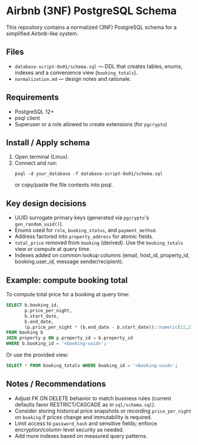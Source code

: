 # Airbnb (3NF) PostgreSQL Schema

This repository contains a normalized (3NF) PostgreSQL schema for a simplified Airbnb-like system.

## Files

- `database-script-0x01/schema.sql` — DDL that creates tables, enums, indexes and a convenience view (`booking_totals`).
- `normalization.md` — design notes and rationale.

## Requirements

- PostgreSQL 12+
- psql client
- Superuser or a role allowed to create extensions (for `pgcrypto`)

## Install / Apply schema

1. Open terminal (Linux).
2. Connect and run:
   ```
   psql -d your_database -f database-script-0x01/schema.sql
   ```
   or copy/paste the file contents into psql.

## Key design decisions

- UUID surrogate primary keys (generated via `pgcrypto`'s `gen_random_uuid()`).
- Enums used for `role`, `booking_status`, and `payment_method`.
- Address factored into `property_address` for atomic fields.
- `total_price` removed from `booking` (derived). Use the `booking_totals` view or compute at query time.
- Indexes added on common lookup columns (email, host_id, property_id, booking.user_id, message sender/recipient).

## Example: compute booking total

To compute total price for a booking at query time:

```sql
SELECT b.booking_id,
       p.price_per_night,
       b.start_date,
       b.end_date,
       (p.price_per_night * (b.end_date - b.start_date))::numeric(12,2) AS total_price
FROM booking b
JOIN property p ON p.property_id = b.property_id
WHERE b.booking_id = '<booking-uuid>';
```

Or use the provided view:

```sql
SELECT * FROM booking_totals WHERE booking_id = '<booking-uuid>';
```

## Notes / Recommendations

- Adjust FK ON DELETE behavior to match business rules (current defaults favor RESTRICT/CASCADE as in `sql/schema.sql`).
- Consider storing historical price snapshots or recording `price_per_night` on `booking` if prices change and immutability is required.
- Limit access to `password_hash` and sensitive fields; enforce encryption/column-level security as needed.
- Add more indexes based on measured query patterns.
